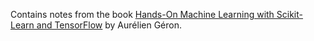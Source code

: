 Contains notes from the book [Hands-On Machine Learning with Scikit-Learn and TensorFlow](https://www.amazon.com/_/dp/1491962291?tag=oreilly20-20) by Aurélien Géron.
